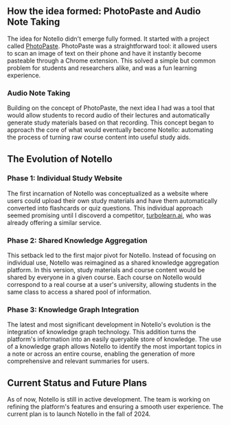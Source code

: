 ## How the idea formed: PhotoPaste and Audio Note Taking

The idea for Notello didn't emerge fully formed. It started with a project called [PhotoPaste](https://www.aidangollan.com/projects/14). PhotoPaste was a straightforward tool: it allowed users to scan an image of text on their phone and have it instantly become pasteable through a Chrome extension. This solved a simple but common problem for students and researchers alike, and was a fun learning experience.

### Audio Note Taking

Building on the concept of PhotoPaste, the next idea I had was a tool that would allow students to record audio of their lectures and automatically generate study materials based on that recording. This concept began to approach the core of what would eventually become Notello: automating the process of turning raw course content into useful study aids.

## The Evolution of Notello

### Phase 1: Individual Study Website

The first incarnation of Notello was conceptualized as a website where users could upload their own study materials and have them automatically converted into flashcards or quiz questions. This individual approach seemed promising until I discoverd a competitor, [turbolearn.ai](https://www.turbolearn.ai/), who was already offering a similar service.

### Phase 2: Shared Knowledge Aggregation

This setback led to the first major pivot for Notello. Instead of focusing on individual use, Notello was reimagined as a shared knowledge aggregation platform. In this version, study materials and course content would be shared by everyone in a given course. Each course on Notello would correspond to a real course at a user's university, allowing students in the same class to access a shared pool of information.

### Phase 3: Knowledge Graph Integration

The latest and most significant development in Notello's evolution is the integration of knowledge graph technology. This addition turns the platform's information into an easily queryable store of knowledge. The use of a knowledge graph allows Notello to identify the most important topics in a note or across an entire course, enabling the generation of more comprehensive and relevant summaries for users.

## Current Status and Future Plans

As of now, Notello is still in active development. The team is working on refining the platform's features and ensuring a smooth user experience. The current plan is to launch Notello in the fall of 2024.